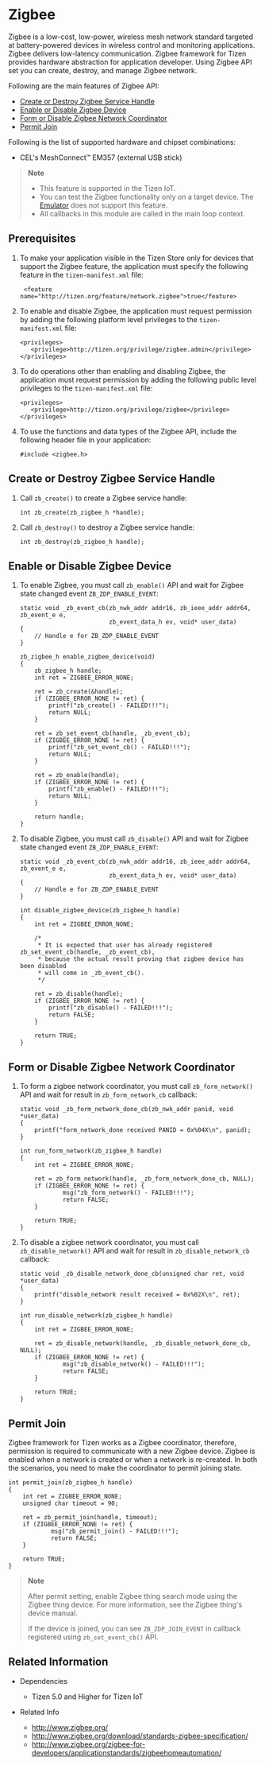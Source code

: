 # Zigbee


Zigbee is a low-cost, low-power, wireless mesh network standard targeted at battery-powered devices in wireless control and monitoring applications. Zigbee delivers low-latency communication. Zigbee framework for Tizen provides hardware abstraction for application developer. Using Zigbee API set you can create, destroy, and manage Zigbee network.

Following are the main features of Zigbee API:

- [Create or Destroy Zigbee Service Handle](#create-or-destroy-zigbee-service-handle)
- [Enable or Disable Zigbee Device](#enable-or-disable-zigbee-device)
- [Form or Disable Zigbee Network Coordinator](#form-or-disable-zigbee-network-coordinator)
- [Permit Join](#permit-join)

Following is the list of supported hardware and chipset combinations:

- CEL's MeshConnect™ EM357 (external USB stick)

> **Note**
> - This feature is supported in the Tizen IoT.
> - You can test the Zigbee functionality only on a target device. The [Emulator](../../application/tizen-studio/common-tools/emulator.md) does not support this feature.
> - All callbacks in this module are called in the main loop context.

## Prerequisites

1. To make your application visible in the Tizen Store only for devices that support the Zigbee feature, the application must specify the following feature in the `tizen-manifest.xml` file:

   ```
    <feature name="http://tizen.org/feature/network.zigbee">true</feature>
   ```

2. To enable and disable Zigbee, the application must request permission by adding the following platform level privileges to the `tizen-manifest.xml` file:

   ```
   <privileges>
      <privilege>http://tizen.org/privilege/zigbee.admin</privilege>
   </privileges>
   ```

3. To do operations other than enabling and disabling Zigbee, the application must request permission by adding the following public level privileges to the `tizen-manifest.xml` file:

   ```
   <privileges>
      <privilege>http://tizen.org/privilege/zigbee</privilege>
   </privileges>
   ```

4. To use the functions and data types of the Zigbee API, include the following header file in your application:

   ```
   #include <zigbee.h>
   ```

## Create or Destroy Zigbee Service Handle

1. Call `zb_create()` to create a Zigbee service handle:

   ```
   int zb_create(zb_zigbee_h *handle);
   ```

2. Call `zb_destroy()` to destroy a Zigbee service handle:

   ```
   int zb_destroy(zb_zigbee_h handle);
   ```

## Enable or Disable Zigbee Device

1. To enable Zigbee, you must call `zb_enable()` API and wait for Zigbee state changed event `ZB_ZDP_ENABLE_EVENT`:

   ```
   static void _zb_event_cb(zb_nwk_addr addr16, zb_ieee_addr addr64, zb_event_e e,
                            zb_event_data_h ev, void* user_data)
   {
       // Handle e for ZB_ZDP_ENABLE_EVENT
   }

   zb_zigbee_h enable_zigbee_device(void)
   {
       zb_zigbee_h handle;
       int ret = ZIGBEE_ERROR_NONE;

       ret = zb_create(&handle);
       if (ZIGBEE_ERROR_NONE != ret) {
           printf("zb_create() - FAILED!!!");
           return NULL;
       }

       ret = zb_set_event_cb(handle, _zb_event_cb);
       if (ZIGBEE_ERROR_NONE != ret) {
           printf("zb_set_event_cb() - FAILED!!!");
           return NULL;
       }

       ret = zb_enable(handle);
       if (ZIGBEE_ERROR_NONE != ret) {
           printf("zb_enable() - FAILED!!!");
           return NULL;
       }

       return handle;
   }
   ```

2. To disable Zigbee, you must call `zb_disable()` API and wait for Zigbee state changed event `ZB_ZDP_ENABLE_EVENT`:

   ```
   static void _zb_event_cb(zb_nwk_addr addr16, zb_ieee_addr addr64, zb_event_e e,
                            zb_event_data_h ev, void* user_data)
   {
       // Handle e for ZB_ZDP_ENABLE_EVENT
   }

   int disable_zigbee_device(zb_zigbee_h handle)
   {
       int ret = ZIGBEE_ERROR_NONE;

       /*
        * It is expected that user has already registered zb_set_event_cb(handle, _zb_event_cb),
        * because the actual result proving that zigbee device has been disabled
        * will come in _zb_event_cb().
        */

       ret = zb_disable(handle);
       if (ZIGBEE_ERROR_NONE != ret) {
           printf("zb_disable() - FAILED!!!");
           return FALSE;
       }

       return TRUE;
   }
   ```

## Form or Disable Zigbee Network Coordinator

1. To form a zigbee network coordinator, you must call `zb_form_network()` API and wait for result in `zb_form_network_cb` callback:

   ```
   static void _zb_form_network_done_cb(zb_nwk_addr panid, void *user_data)
   {
       printf("form_network_done received PANID = 0x%04X\n", panid);
   }

   int run_form_network(zb_zigbee_h handle)
   {
       int ret = ZIGBEE_ERROR_NONE;

       ret = zb_form_network(handle, _zb_form_network_done_cb, NULL);
       if (ZIGBEE_ERROR_NONE != ret) {
               msg("zb_form_network() - FAILED!!!");
               return FALSE;
       }

       return TRUE;
   }
   ```

2. To disable a zigbee network coordinator, you must call `zb_disable_network()` API and wait for result in `zb_disable_network_cb` callback:

   ```
   static void _zb_disable_network_done_cb(unsigned char ret, void *user_data)
   {
       printf("disable_network result received = 0x%02X\n", ret);
   }

   int run_disable_network(zb_zigbee_h handle)
   {
       int ret = ZIGBEE_ERROR_NONE;

       ret = zb_disable_network(handle, _zb_disable_network_done_cb, NULL);
       if (ZIGBEE_ERROR_NONE != ret) {
               msg("zb_disable_network() - FAILED!!!");
               return FALSE;
       }

       return TRUE;
   }
   ```

## Permit Join

Zigbee framework for Tizen works as a Zigbee coordinator, therefore, permission is required to communicate with a new Zigbee device. Zigbee is enabled when a network is created or when a network is re-created. In both the scenarios, you need to make the coordinator to permit joining state.

   ```
   int permit_join(zb_zigbee_h handle)
   {
       int ret = ZIGBEE_ERROR_NONE;
       unsigned char timeout = 90;

       ret = zb_permit_join(handle, timeout);
       if (ZIGBEE_ERROR_NONE != ret) {
               msg("zb_permit_join() - FAILED!!!");
               return FALSE;
       }

       return TRUE;
   }
   ```

> **Note**
>
> After permit setting, enable Zigbee thing search mode using the Zigbee thing device. For more information, see the Zigbee thing's device manual.
>
> If the device is joined, you can see `ZB_ZDP_JOIN_EVENT` in callback registered using `zb_set_event_cb()` API.

## Related Information
- Dependencies
  - Tizen 5.0 and Higher for Tizen IoT

- Related Info
  - http://www.zigbee.org/
  - http://www.zigbee.org/download/standards-zigbee-specification/
  - http://www.zigbee.org/zigbee-for-developers/applicationstandards/zigbeehomeautomation/
